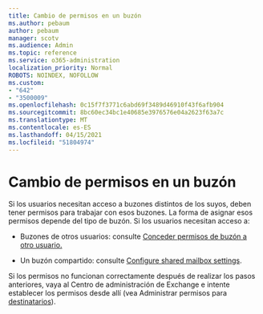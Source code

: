 ```yaml
---
title: Cambio de permisos en un buzón
ms.author: pebaum
author: pebaum
manager: scotv
ms.audience: Admin
ms.topic: reference
ms.service: o365-administration
localization_priority: Normal
ROBOTS: NOINDEX, NOFOLLOW
ms.custom:
- "642"
- "3500009"
ms.openlocfilehash: 0c15f7f3771c6abd69f3489d46910f43f6afb904
ms.sourcegitcommit: 8bc60ec34bc1e40685e3976576e04a2623f63a7c
ms.translationtype: MT
ms.contentlocale: es-ES
ms.lasthandoff: 04/15/2021
ms.locfileid: "51804974"
---
```

# <a name="changing-permissions-on-a-mailbox"></a>Cambio de permisos en un buzón

Si los usuarios necesitan acceso a buzones distintos de los suyos, deben tener permisos para trabajar con esos buzones. La forma de asignar esos permisos depende del tipo de buzón. Si los usuarios necesitan acceso a:
  
- Buzones de otros usuarios: consulte [Conceder permisos de buzón a otro usuario.](https://docs.microsoft.com/microsoft-365/admin/add-users/give-mailbox-permissions-to-another-user)
    
- Un buzón compartido: consulte [Configure shared mailbox settings](https://docs.microsoft.com/microsoft-365/admin/email/configure-a-shared-mailbox#add-or-remove-members).
    
Si los permisos no funcionan correctamente después de realizar los pasos anteriores, vaya al Centro de administración de Exchange e intente establecer los permisos desde allí (vea Administrar permisos para [destinatarios](https://technet.microsoft.com/library/jj919240%28v=exchg.150%29.aspx)).
  

